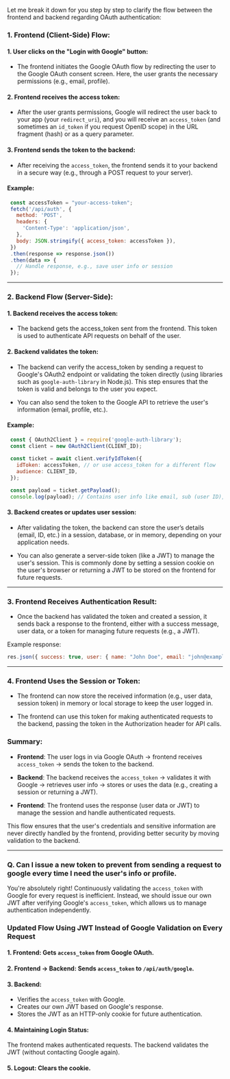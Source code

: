 Let me break it down for you step by step to clarify the flow between the frontend and backend regarding OAuth authentication:

### 1. Frontend (Client-Side) Flow:
#### 1. User clicks on the "Login with Google" button:
- The frontend initiates the Google OAuth flow by redirecting the user to the Google OAuth consent screen. Here, the user grants the necessary permissions (e.g., email, profile).

#### 2. Frontend receives the access token:
- After the user grants permissions, Google will redirect the user back to your app (your `redirect_uri`), and you will receive an `access_token` (and sometimes an `id_token` if you request OpenID scope) in the URL fragment (hash) or as a query parameter.

#### 3. Frontend sends the token to the backend:
- After receiving the `access_token`, the frontend sends it to your backend in a secure way (e.g., through a POST request to your server).


#### Example:
```javascript
 const accessToken = "your-access-token";
 fetch('/api/auth', {
   method: 'POST',
   headers: {
     'Content-Type': 'application/json',
   },
   body: JSON.stringify({ access_token: accessToken }),
 })
 .then(response => response.json())
 .then(data => {
   // Handle response, e.g., save user info or session
 });
```

***

### 2. Backend Flow (Server-Side):
#### 1. Backend receives the access token:
- The backend gets the access_token sent from the frontend. This token is used to authenticate API requests on behalf of the user.

#### 2. Backend validates the token:
- The backend can verify the access_token by sending a request to Google's OAuth2 endpoint or validating the token directly (using libraries such as `google-auth-library` in Node.js). This step ensures that the token is valid and belongs to the user you expect.

- You can also send the token to the Google API to retrieve the user's information (email, profile, etc.).

#### Example:
```javascript
 const { OAuth2Client } = require('google-auth-library');
 const client = new OAuth2Client(CLIENT_ID);
 
 const ticket = await client.verifyIdToken({
   idToken: accessToken, // or use access_token for a different flow
   audience: CLIENT_ID,
 });

 const payload = ticket.getPayload();
 console.log(payload); // Contains user info like email, sub (user ID), etc.
```
#### 3. Backend creates or updates user session:
- After validating the token, the backend can store the user’s details (email, ID, etc.) in a session, database, or in memory, depending on your application needs.

- You can also generate a server-side token (like a JWT) to manage the user's session. This is commonly done by setting a session cookie on the user's browser or returning a JWT to be stored on the frontend for future requests.

***

### 3. Frontend Receives Authentication Result:
- Once the backend has validated the token and created a session, it sends back a response to the frontend, either with a success message, user data, or a token for managing future requests (e.g., a JWT).

Example response:
```javascript
res.json({ success: true, user: { name: "John Doe", email: "john@example.com" } });
```

***

### 4. Frontend Uses the Session or Token:
- The frontend can now store the received information (e.g., user data, session token) in memory or local storage to keep the user logged in.

- The frontend can use this token for making authenticated requests to the backend, passing the token in the Authorization header for API calls.

### Summary:
- **Frontend**: The user logs in via Google OAuth → frontend receives `access_token` → sends the token to the backend.

- **Backend**: The backend receives the `access_token` → validates it with Google → retrieves user info → stores or uses the data (e.g., creating a session or returning a JWT).

- **Frontend**: The frontend uses the response (user data or JWT) to manage the session and handle authenticated requests.


This flow ensures that the user's credentials and sensitive information are never directly handled by the frontend, providing better security by moving validation to the backend.

*** 

### Q. Can I issue a new token to prevent from sending a request to google every time I need the user's info or profile.
You're absolutely right! Continuously validating the `access_token` with Google for every request is inefficient. Instead, we should issue our own JWT after verifying Google's `access_token`, which allows us to manage authentication independently.

### Updated Flow Using JWT Instead of Google Validation on Every Request
#### 1. **Frontend**: Gets `access_token` from Google OAuth.
#### 2. **Frontend** → **Backend**: Sends `access_token` to `/api/auth/google`.
#### 3. Backend:
- Verifies the `access_token` with Google.
- Creates our own JWT based on Google's response.
- Stores the JWT as an HTTP-only cookie for future authentication.

#### 4. Maintaining Login Status:
The frontend makes authenticated requests.
The backend validates the JWT (without contacting Google again).
#### 5. Logout: Clears the cookie.